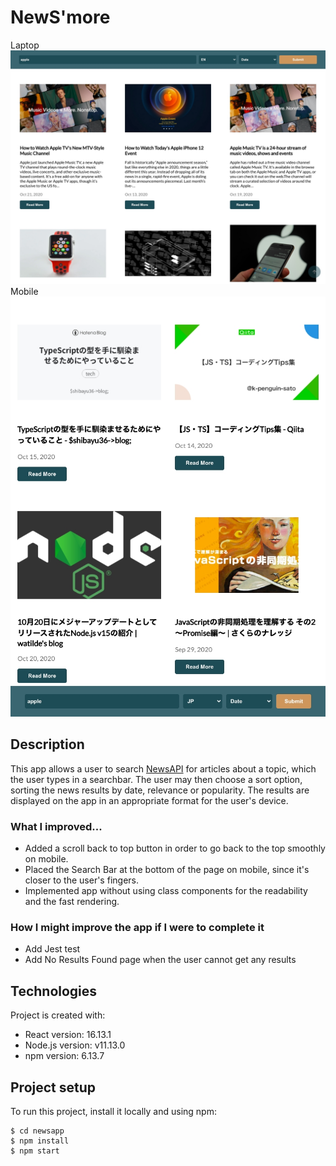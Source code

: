 # NewS'more

Laptop  
![Image of Mainpage](https://github.com/wachka06/newsapp/blob/main/src/img/newsapp1.jpg)  
Mobile  
![Image of Mainpage-mobile](https://github.com/wachka06/newsapp/blob/main/src/img/newsapp2.jpg)

## Description

This app allows a user to search [NewsAPI](https://newsapi.org/) for articles about a topic, which the user types in a searchbar. The user may then choose a sort option, sorting the news results by date, relevance or popularity. The results are displayed on the app in an appropriate format for the user's device.

### What I improved...

- Added a scroll back to top button in order to go back to the top smoothly on mobile.
- Placed the Search Bar at the bottom of the page on mobile, since it's closer to the user's fingers.
- Implemented app without using class components for the readability and the fast rendering.

### How I might improve the app if I were to complete it

- Add Jest test
- Add No Results Found page when the user cannot get any results

## Technologies

Project is created with:

- React version: 16.13.1
- Node.js version: v11.13.0
- npm version: 6.13.7

## Project setup

To run this project, install it locally and using npm:

```
$ cd newsapp
$ npm install
$ npm start
```
